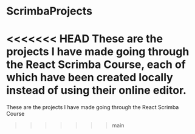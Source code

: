 # ScrimbaProjects
<<<<<<< HEAD
These are the projects I have made going through the React Scrimba Course, each of which have been created locally instead of using their online editor.
=======
These are the projects I have made going through the React Scrimba Course
>>>>>>> main
